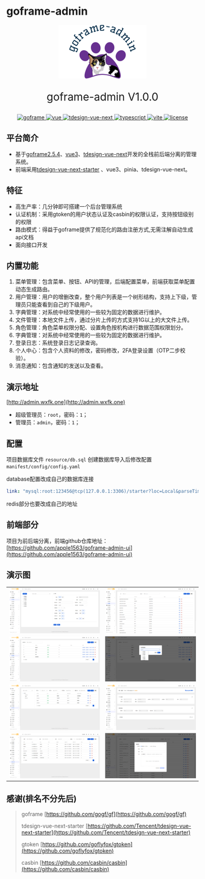 # goframe-admin
<div align="center">
    <img src="./logo.jpg" alt="goframe-admin">
    <p style="font-size: 28px;text-align: center">goframe-admin V1.0.0</p>
    <p align="center">
        <a href="https://goframe.org/pages/viewpage.action?pageId=1114119" target="_blank">
	        <img src="https://img.shields.io/badge/goframe-2.5.4-green" alt="goframe">
	    </a>
	    <a href="https://v3.vuejs.org/" target="_blank">
	        <img src="https://img.shields.io/badge/vue-%5E3.3.4-green" alt="vue">
	    </a>
	    <a href="https://github.com/Tencent/tdesign-vue-next" target="_blank">
	        <img src="https://img.shields.io/badge/tdesign--vue--next-%5E1.6.2-blue
" alt="tdesign-vue-next">
	    </a>
		<a href="https://www.tslang.cn/" target="_blank">
	        <img src="https://img.shields.io/badge/typescript-~5.1.6-blue" alt="typescript">
	    </a>
		<a href="https://vitejs.dev/" target="_blank">
		    <img src="https://img.shields.io/badge/vite-%5E4.4.7-yellow" alt="vite">
		</a>
		<a href="https://gitee.com/lyt-top/vue-next-admin/blob/master/LICENSE" target="_blank">
		    <img src="https://img.shields.io/badge/license-MIT-success" alt="license">
		</a>
	</p>
</div>

## 平台简介
* 基于[goframe2.5.4](https://goframe.org/pages/viewpage.action?pageId=1114119)、[vue3](https://v3.vuejs.org/)、[tdesign-vue-next](https://tdesign.tencent.com/vue-next)开发的全栈前后端分离的管理系统。
* 前端采用[tdesign-vue-next-starter](https://github.com/Tencent/tdesign-vue-next-starter) 、vue3、pinia、tdesign-vue-next。

## 特征
* 高生产率：几分钟即可搭建一个后台管理系统
* 认证机制：采用gtoken的用户状态认证及casbin的权限认证，支持按钮级别的权限
* 路由模式：得益于goframe提供了规范化的路由注册方式,无需注解自动生成api文档
* 面向接口开发

## 内置功能
1.  菜单管理：包含菜单、按钮、API的管理，后端配置菜单，前端获取菜单配置动态生成路由。
2.  用户管理：用户的增删改查，整个用户列表是一个树形结构，支持上下级，管理员只能查看到自己的下级用户。
3.  字典管理：对系统中经常使用的一些较为固定的数据进行维护。
4.  文件管理：本地文件上传，通过分片上传的方式支持1G以上的大文件上传。
5.  角色管理：角色菜单权限分配、设置角色按机构进行数据范围权限划分。
6.  字典管理：对系统中经常使用的一些较为固定的数据进行维护。
7.  登录日志：系统登录日志记录查询。
8.  个人中心：包含个人资料的修改，密码修改，2FA登录设置（OTP二步校验）。
9.  消息通知：包含通知的发送以及查看。

## 演示地址
[http://admin.wxfk.one](http://admin.wxfk.one)
- 超级管理员：`root`，密码：`1`；
- 管理员：`admin`，密码：`1`；
## 配置
项目数据库文件 `resource/db.sql` 创建数据库导入后修改配置 `manifest/config/config.yaml`

database配置改成自己的数据库连接
```yaml
link: "mysql:root:123456@tcp(127.0.0.1:3306)/starter?loc=Local&parseTime=true"
```
redis部分也要改成自己的地址

## 前端部分
项目为前后端分离，前端github仓库地址：[https://github.com/apple1563/goframe-admin-ui](https://github.com/apple1563/goframe-admin-ui)

## 演示图

<table>
    <tr>
        <td><img src="./docs/1.png"/></td>
        <td><img src="./docs/2.png"/></td>
    </tr>
    <tr>
        <td><img src="./docs/3.png"/></td>
        <td><img src="./docs/4.png"/></td>
    </tr>
    <tr>
        <td><img src="./docs/5.png"/></td>
        <td><img src="./docs/6.png"/></td>
    </tr>
	<tr>
        <td><img src="./docs/7.png"/></td>
        <td><img src="./docs/8.png"/></td>
    </tr>
</table>

## 感谢(排名不分先后)
> goframe [https://github.com/gogf/gf](https://github.com/gogf/gf)
>
> tdesign-vue-next-starter [https://github.com/Tencent/tdesign-vue-next-starter](https://github.com/Tencent/tdesign-vue-next-starter)
>
> gtoken [https://github.com/goflyfox/gtoken](https://github.com/goflyfox/gtoken)
>
> casbin [https://github.com/casbin/casbin](https://github.com/casbin/casbin)



